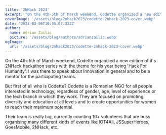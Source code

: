 ```yaml
---
title: '2NHack 2023'
excerpt: "On the 4th-5th of March weekend, Codette organized a new edition of it's 2NHack hackathon series with the theme for his year being 'Hack For Humanity'. I was there to speak about Innovation in general and to be a mentor for the participating teams."
coverImage: '/assets/blog/2nhack2023/codette-2nhack-2023-cover.webp'
date: '2023-03-06T10:05:07.322Z'
author:
  name: Adrian Zailic
  picture: '/assets/blog/authors/adrianzailic.webp'
ogImage:
  url: '/assets/blog/2nhack2023/codette-2nhack-2023-cover.webp'
---
```


On the 4th-5th of March weekend, Codette organized a new edition of it's 2NHack hackathon series with the theme for his year being 'Hack For Humanity'. I was there to speak about Innovation in general and to be a mentor for the participating teams.

But first of all who is Codette? Codette is a Romanian NGO for all people interested in technology, regardless of gender, age, level of experience or the tech branch in which they work. They are focused on promoting diversity and education at all levels and to create opportunities for women to reach their maximum potential.

Their team is really big, currently counting 10+ volunteers that are busy organising many different kinds of events like IOT4All, JSSuperHeroes, GoesMobile, 2NHack, etc. 
